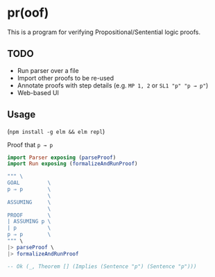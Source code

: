 pr(oof)
=======

This is a program for verifying Propositional/Sentential logic proofs.

TODO
----

* Run parser over a file
* Import other proofs to be re-used
* Annotate proofs with step details (e.g. `MP 1, 2` or `SL1 "p" "p → p"`)
* Web-based UI


Usage
-----

(`npm install -g elm && elm repl`)

Proof that `p → p`

```elm
import Parser exposing (parseProof)
import Run exposing (formalizeAndRunProof)

""" \
GOAL         \
p ⇒ p        \
             \
ASSUMING     \
             \
PROOF        \
| ASSUMING p \
| p          \
p ⇒ p        \
""" \
|> parseProof \
|> formalizeAndRunProof

-- Ok (_, Theorem [] (Implies (Sentence "p") (Sentence "p")))
```
